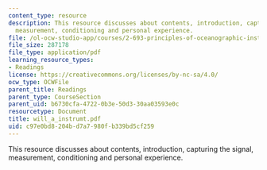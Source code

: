 ```yaml
---
content_type: resource
description: This resource discusses about contents, introduction, capturing the signal,
  measurement, conditioning and personal experience.
file: /ol-ocw-studio-app/courses/2-693-principles-of-oceanographic-instrument-systems-sensors-and-measurements-13-998-spring-2004/c97e0bd8204bd7a7980fb339bd5cf259_will_a_instrumt.pdf
file_size: 287178
file_type: application/pdf
learning_resource_types:
- Readings
license: https://creativecommons.org/licenses/by-nc-sa/4.0/
ocw_type: OCWFile
parent_title: Readings
parent_type: CourseSection
parent_uid: b6730cfa-4722-0b3e-50d3-30aa03593e0c
resourcetype: Document
title: will_a_instrumt.pdf
uid: c97e0bd8-204b-d7a7-980f-b339bd5cf259
---
```

This resource discusses about contents, introduction, capturing the signal, measurement, conditioning and personal experience.